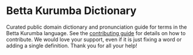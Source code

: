 
# Betta Kurumba Dictionary

Curated public domain dictionary and pronunciation guide for terms in the Betta Kurumba language. See the [contributing guide](https://github.com/drumworkteam/term/blob/make/.github/contributing.md) for details on how to contribute. We would love your support, even if it is just fixing a word or adding a single definition. Thank you for all your help!